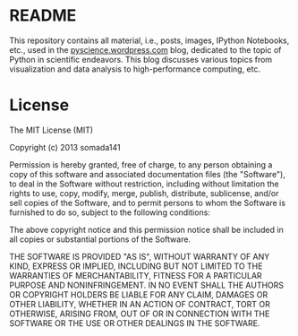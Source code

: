 # README #

This repository contains all material, i.e., posts, images, IPython Notebooks, etc., used in the [pyscience.wordpress.com](pyscience.wordpress.com) blog, dedicated to the topic of Python in scientific endeavors. This blog discusses various topics from visualization and data analysis to high-performance computing, etc.

# License #

The MIT License (MIT)

Copyright (c) 2013 somada141

Permission is hereby granted, free of charge, to any person obtaining a copy of
this software and associated documentation files (the "Software"), to deal in
the Software without restriction, including without limitation the rights to
use, copy, modify, merge, publish, distribute, sublicense, and/or sell copies of
the Software, and to permit persons to whom the Software is furnished to do so,
subject to the following conditions:

The above copyright notice and this permission notice shall be included in all
copies or substantial portions of the Software.

THE SOFTWARE IS PROVIDED "AS IS", WITHOUT WARRANTY OF ANY KIND, EXPRESS OR
IMPLIED, INCLUDING BUT NOT LIMITED TO THE WARRANTIES OF MERCHANTABILITY, FITNESS
FOR A PARTICULAR PURPOSE AND NONINFRINGEMENT. IN NO EVENT SHALL THE AUTHORS OR
COPYRIGHT HOLDERS BE LIABLE FOR ANY CLAIM, DAMAGES OR OTHER LIABILITY, WHETHER
IN AN ACTION OF CONTRACT, TORT OR OTHERWISE, ARISING FROM, OUT OF OR IN
CONNECTION WITH THE SOFTWARE OR THE USE OR OTHER DEALINGS IN THE SOFTWARE.